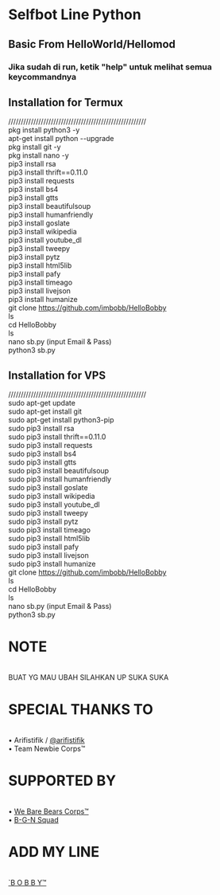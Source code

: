 # Selfbot Line Python
## Basic From HelloWorld/Hellomod
### Jika sudah di run, ketik "help" untuk melihat semua keycommandnya
## Installation for Termux
///////////////////////////////////////////////////////
<br> pkg install python3 -y
<br> apt-get install python --upgrade
<br> pkg install git -y
<br> pkg install nano -y
<br> pip3 install rsa
<br> pip3 install thrift==0.11.0
<br> pip3 install requests
<br> pip3 install bs4
<br> pip3 install gtts
<br> pip3 install beautifulsoup
<br> pip3 install humanfriendly
<br> pip3 install goslate
<br> pip3 install wikipedia
<br> pip3 install youtube_dl
<br> pip3 install tweepy
<br> pip3 install pytz
<br> pip3 install html5lib
<br> pip3 install pafy
<br> pip3 install timeago
<br> pip3 install livejson
<br> pip3 install humanize
<br>git clone https://github.com/imbobb/HelloBobby
<br>ls
<br>cd HelloBobby
<br>ls
<br>nano sb.py (input Email & Pass)
<br>python3 sb.py
## Installation for VPS
///////////////////////////////////////////////////////
<br> sudo apt-get update
<br> sudo apt-get install git
<br> sudo apt-get install python3-pip
<br> sudo pip3 install rsa
<br> sudo pip3 install thrift==0.11.0
<br> sudo pip3 install requests
<br> sudo pip3 install bs4
<br> sudo pip3 install gtts
<br> sudo pip3 install beautifulsoup
<br> sudo pip3 install humanfriendly
<br> sudo pip3 install goslate
<br> sudo pip3 install wikipedia
<br> sudo pip3 install youtube_dl
<br> sudo pip3 install tweepy
<br> sudo pip3 install pytz
<br> sudo pip3 install timeago
<br> sudo pip3 install html5lib
<br> sudo pip3 install pafy
<br> sudo pip3 install livejson
<br> sudo pip3 install humanize
<br>git clone https://github.com/imbobb/HelloBobby
<br>ls
<br>cd HelloBobby
<br>ls
<br>nano sb.py (input Email & Pass)
<br>python3 sb.py

# NOTE
<br>BUAT YG MAU UBAH SILAHKAN UP SUKA SUKA

# SPECIAL THANKS TO
<br>• Arifistifik / <a href="https://github.com/arifistifik">@arifistifik</a>
<br>• Team Newbie Corps™

# SUPPORTED BY
<br>• <a href="https://lin.ee/hzZujuI">We Bare Bears Corps™</a>
<br>• <a href="https://lin.ee/emt8het">B-G-N Squad</a>

# ADD MY LINE
<br> <a href="https://line.me/ti/p/~imbobby_">`B O B B Y™</a>
